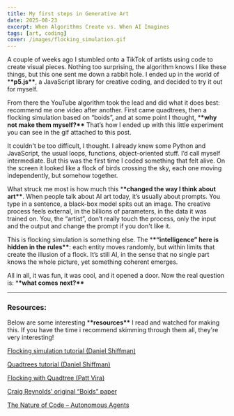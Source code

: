 ```yaml
---
title: My first steps in Generative Art
date: 2025-08-23
excerpt: When Algorithms Create vs. When AI Imagines
tags: [art, coding]
cover: /images/flocking_simulation.gif
---
```


A couple of weeks ago I stumbled onto a TikTok of artists using code to create visual pieces. Nothing too surprising, the algorithm knows I like these things, but this one sent me down a rabbit hole. I ended up in the world of \***\*p5.js\*\***, a JavaScript library for creative coding, and decided to try it out for myself.

From there the YouTube algorithm took the lead and did what it does best: recommend me one video after another. First came quadtrees, then a flocking simulation based on “boids”, and at some point I thought, \***\*why not make them myself?\*\*** That’s how I ended up with this little experiment you can see in the gif attached to this post.

It couldn't be too difficult, I thought. I already knew some Python and JavaScript, the usual loops, functions, object-oriented stuff. I’d call myself intermediate. But this was the first time I coded something that felt alive. On the screen it looked like a flock of birds crossing the sky, each one moving independently, but somehow together.

What struck me most is how much this \***\*changed the way I think about art\*\***. When people talk about AI art today, it’s usually about prompts. You type in a sentence, a black-box model spits out an image. The creative process feels external, in the billions of parameters, in the data it was trained on. You, the “artist”, don’t really touch the process, only the input and the output and change the prompt if you don't like it.

This is flocking simulation is something else. The \***\*“intelligence” here is hidden in the rules\*\***: each entity moves randomly, but within limits that create the illusion of a flock. It’s still AI, in the sense that no single part knows the whole picture, yet something coherent emerges.

All in all, it was fun, it was cool, and it opened a door. Now the real question is: \***\*what comes next?\*\***

---

### Resources:

Below are some interesting \***\*resources\*\*** I read and watched for making this. If you have the time i recommend skimming through them all, they're very interesting!

[Flocking simulation tutorial (Daniel Shiffman)](https://www.youtube.com/watch?v=mhjuuHl6qHM)

[Quadtrees tutorial (Daniel Shiffman)](https://www.youtube.com/watch?v=OJxEcs0w_kE&t=7s)

[Flocking with Quadtree (Patt Vira)](https://www.youtube.com/watch?v=AMugNCfP1NA&t=349s)

[Craig Reynolds’ original “Boids” paper](https://red3d.com/cwr/boids/)

[The Nature of Code – Autonomous Agents](https://natureofcode.com/autonomous-agents/)
